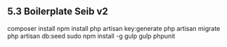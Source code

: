 ##  5.3 Boilerplate Seib v2
composer install
npm install
php artisan key:generate
php artisan migrate
php artisan db:seed
sudo npm install -g gulp
gulp
phpunit
